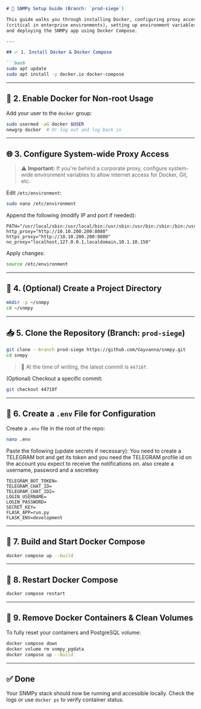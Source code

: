 ```markdown
# 🐳 SNMPy Setup Guide (Branch: `prod-siege`)

This guide walks you through installing Docker, configuring proxy access
(critical in enterprise environments), setting up environment variables,
and deploying the SNMPy app using Docker Compose.

---

## ✅ 1. Install Docker & Docker Compose

```bash
sudo apt update
sudo apt install -y docker.io docker-compose
```

---

## 👤 2. Enable Docker for Non-root Usage

Add your user to the `docker` group:

```bash
sudo usermod -aG docker $USER
newgrp docker  # Or log out and log back in
```

---

## 🌐 3. Configure System-wide Proxy Access

> ⚠️ **Important:** If you're behind a corporate proxy, configure system-wide environment variables to allow internet access for Docker, Git, etc.

Edit `/etc/environment`:

```bash
sudo nano /etc/environment
```

Append the following (modify IP and port if needed):

```env
PATH="/usr/local/sbin:/usr/local/bin:/usr/sbin:/usr/bin:/sbin:/bin:/usr/games:/usr/local/games:/snap/bin"
http_proxy="http://10.10.200.200:8080"
https_proxy="http://10.10.200.200:8080"
no_proxy="localhost,127.0.0.1,localdomain,10.1.10.150"
```

Apply changes:

```bash
source /etc/environment
```

---

## 📁 4. (Optional) Create a Project Directory

```bash
mkdir -p ~/snmpy
cd ~/snmpy
```

---

## 📥 5. Clone the Repository (Branch: `prod-siege`)

```bash
git clone --branch prod-siege https://github.com/Vayvanna/snmpy.git
cd snmpy
```

> 📝 At the time of writing, the latest commit is `44718f`.

(Optional) Checkout a specific commit:

```bash
git checkout 44718f
```

---

## 🔐 6. Create a `.env` File for Configuration

Create a `.env` file in the root of the repo:

```bash
nano .env
```

Paste the following (update secrets if necessary):
You need to create a TELEGRAM bot and get its token
and you need the TELEGRAM profile id on the account 
you expect to receive the notifications on.
also create a username, password and a secretkey
```env
TELEGRAM_BOT_TOKEN=
TELEGRAM_CHAT_ID=
TELEGRAM_CHAT_ID2=
LOGIN_USERNAME=
LOGIN_PASSWORD=
SECRET_KEY=
FLASK_APP=run.py
FLASK_ENV=development
```

---

## 🐳 7. Build and Start Docker Compose

```bash
docker compose up --build
```

---

## 🔁 8. Restart Docker Compose

```bash
docker compose restart
```

---

## 🧼 9. Remove Docker Containers & Clean Volumes

To fully reset your containers and PostgreSQL volume:

```bash
docker compose down
docker volume rm snmpy_pgdata
docker compose up --build
```

---

## ✅ Done

Your SNMPy stack should now be running and accessible locally. Check the logs or use `docker ps` to verify container status.
```

